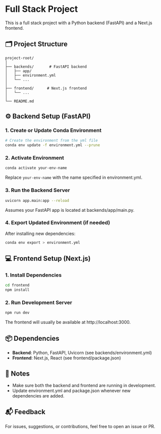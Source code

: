 # Full Stack Project

This is a full stack project with a Python backend (FastAPI) and a Next.js frontend.

## 🗂 Project Structure

```
project-root/
│
├── backends/       # FastAPI backend
│   ├── app/
│   ├── environment.yml
│   └── ...
│
├── frontend/      # Next.js frontend
│   └── ...
│
└── README.md
```

## ⚙️ Backend Setup (FastAPI)

### 1. Create or Update Conda Environment
```bash
# Create the environment from the yml file
conda env update -f environment.yml --prune
```

### 2. Activate Environment
```bash
conda activate your-env-name
```
Replace `your-env-name` with the name specified in environment.yml.

### 3. Run the Backend Server
```bash
uvicorn app.main:app --reload
```
Assumes your FastAPI app is located at backends/app/main.py.

### 4. Export Updated Environment (if needed)
After installing new dependencies:
```bash
conda env export > environment.yml
```

## 💻 Frontend Setup (Next.js)

### 1. Install Dependencies
```bash
cd frontend
npm install
```

### 2. Run Development Server
```bash
npm run dev
```
The frontend will usually be available at http://localhost:3000.

## 📦 Dependencies

- **Backend**: Python, FastAPI, Uvicorn (see backends/environment.yml)
- **Frontend**: Next.js, React (see frontend/package.json)

## 📝 Notes

- Make sure both the backend and frontend are running in development.
- Update environment.yml and package.json whenever new dependencies are added.

## 📬 Feedback

For issues, suggestions, or contributions, feel free to open an issue or PR.